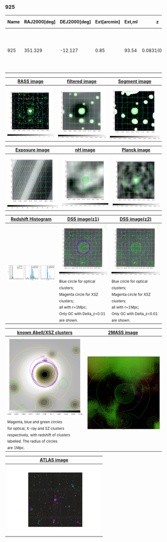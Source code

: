<div STYLE="page-break-after: always;"></div>

### 925

|Name|RAJ2000[deg]|DEJ2000[deg] |Ext[arcmin]| Ext,ml | z | z_src| C|GC(XSZ,Delta_z<0.01)| GC(OPT,Delta_z<0.01)|GC| R_sig[arcmin] | R500[arcmin] | R500[Mpc]| CRsig[c/s] | CR500[c/s] |L500[1E44 erg/s]|F500[1E-12 erg/s/cm^2]| M500[1E14 Msun]|Tx[keV]|Cnt_sig|Beta|Rc[arcmin]|Comment|Alias|
|---|---|---|---|---|---|------|---|--------|---------|----------|---|---|---|---|---|---|---|---|---|---|---|---|---|---|
|925| 351.329| -12.127| 0.85| 93.54| 0.0831(0.005)| z1, z_xsz| B| L03, MCXC, PSZ2, SPI, Tar, XB| A, N, W| A, L03, MCXC, N, PSZ2, SPI, Tar, W, XB| 23.712| 12.349| 1.158| 1.048(0.082)| 0.971(0.076)| 3.245(0.100)| 18.966(0.587)| 4.78(0.07)| 5.77(0.06)| 350.0| 0.826(-0.069+0.086)| 2.390(-0.374+0.412)| -| k019|

|[RASS image](../image/925/925_img.pdf)|[filtered image](../image/925/925_fil.pdf)|[Segment image](../image/925/925_seg.pdf)|
|-------------------|--------------------|-------------------|
| <img src="../image/925/925_img.png" width="300">  | <img src="../image/925/925_fil.png" width="300">   | <img src="../image/925/925_seg.png" width="300">  |

|[Exposure image](../image/925/925_mex.pdf)| [nH image](../image/925/925_nh.pdf)| [Planck image](../image/925/925_p.pdf)|
|-------------------|--------------------|-------------------|
|<img src="../image/925/925_mex.png" width="300">   | <img src="../image/925/925_nh.png" width="300">    | <img src="../image/925/925_p.png" width="300"> |

|[Redshift Histogram](../image/925/925_zg.pdf) | [DSS image(z1)](../image/925/925_dss_z1.pdf)      |  [DSS image(z2)](../image/925/925_dss_z2.pdf)    |
|-------------------|--------------------|-------------------|
|<img src="../image/925/925_zg.png" width="300"> |<img src="../image/925/925_dss_z1.png" width="300"> <sub><br>Blue circle for optical clusters; <br>Magenta circle for XSZ clusters; <br>all with r=1Mpc; <br>Only GC with Delta_z<0.01 are shown. </sub>| <img src="../image/925/925_dss_z2.png" width="300"><sub><br>Blue circle for optical clusters; <br>Magenta circle for XSZ clusters; <br>all with r=1Mpc; <br>Only GC with Delta_z<0.01 are shown. </sub> |

|[known Abell/XSZ clusters](../image/925/925_gc.pdf) | [2MASS image](../image/925/925_2mass.pdf)      |
|-------------------|-------------------|
|<img src=../image/925/925_gc.png width="300"> <br><sub>Magenta, blue and green circles <br>for optical, X-ray and SZ clusters <br>respectively, with redshift of clusters <br>labelled. The radius of circles <br>are 1Mpc.</sub>|<img src="../image/925/925_2mass.png" width="300">  |

|[ATLAS image](../image/925/925_s.pdf)        |
|-------------------|
| <img src="../image/925/925_s.pdf" width="300">  |
